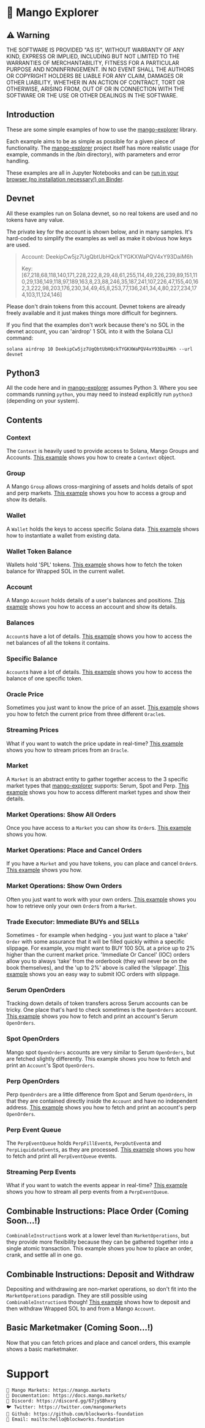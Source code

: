 # 🥭 Mango Explorer

## ⚠ Warning

THE SOFTWARE IS PROVIDED "AS IS", WITHOUT WARRANTY OF ANY KIND, EXPRESS OR IMPLIED, INCLUDING BUT NOT LIMITED TO THE WARRANTIES OF MERCHANTABILITY, FITNESS FOR A PARTICULAR PURPOSE AND NONINFRINGEMENT. IN NO EVENT SHALL THE AUTHORS OR COPYRIGHT HOLDERS BE LIABLE FOR ANY CLAIM, DAMAGES OR OTHER LIABILITY, WHETHER IN AN ACTION OF CONTRACT, TORT OR OTHERWISE, ARISING FROM, OUT OF OR IN CONNECTION WITH THE SOFTWARE OR THE USE OR OTHER DEALINGS IN THE SOFTWARE.


## Introduction

These are some simple examples of how to use the [mango-explorer](https://github.com/blockworks-foundation/mango-explorer) library.

Each example aims to be as simple as possible for a given piece of functionality. The [mango-explorer](https://github.com/blockworks-foundation/mango-explorer) project itself has more realistic usage (for example, commands in the /bin directory), with parameters and error handling.

These examples are all in Jupyter Notebooks and can be [run in your browser (no installation necessary!) on Binder](https://mybinder.org/v2/gh/blockworks-foundation/mango-explorer-examples/HEAD).


## Devnet

All these examples run on Solana devnet, so no real tokens are used and no tokens have any value.

The private key for the account is shown below, and in many samples. It's hard-coded to simplify the examples as well as make it obvious how keys are used.

> Account: DeekipCw5jz7UgQbtUbHQckTYGKXWaPQV4xY93DaiM6h
> 
> Key: [67,218,68,118,140,171,228,222,8,29,48,61,255,114,49,226,239,89,151,110,29,136,149,118,97,189,163,8,23,88,246,35,187,241,107,226,47,155,40,162,3,222,98,203,176,230,34,49,45,8,253,77,136,241,34,4,80,227,234,174,103,11,124,146]

Please don't drain tokens from this account. Devnet tokens are already freely available and it just makes things more difficult for beginners.

If you find that the examples don't work because there's no SOL in the devnet account, you can 'airdrop' 1 SOL into it with the Solana CLI command:
```
solana airdrop 10 DeekipCw5jz7UgQbtUbHQckTYGKXWaPQV4xY93DaiM6h --url devnet
```

## Python3

All the code here and in [mango-explorer](https://github.com/blockworks-foundation/mango-explorer) assumes Python 3. Where you see commands running `python`, you may need to instead explicitly run `python3` (depending on your system).


## Contents

### Context

The `Context` is heavily used to provide access to Solana, Mango Groups and Accounts. [This example](ShowContext.ipynb) shows you how to create a `Context` object.


### Group

A Mango `Group` allows cross-margining of assets and holds details of spot and perp markets. [This example](ShowGroup.ipynb) shows you how to access a group and show its details.


### Wallet

A `Wallet` holds the keys to access specific Solana data. [This example](ShowWallet.ipynb) shows how to instantiate a wallet from existing data.


### Wallet Token Balance

Wallets hold 'SPL' tokens. [This example](ShowWalletTokenBalance.ipynb) shows how to fetch the token balance for Wrapped SOL in the current wallet.


### Account

A Mango `Account` holds details of a user's balances and positions. [This example](ShowAccount.ipynb) shows you how to access an account and show its details.


### Balances

`Account`s have a lot of details. [This example](ShowBalances.ipynb) shows you how to access the net balances of all the tokens it contains.


### Specific Balance

`Account`s have a lot of details. [This example](ShowBalance.ipynb) shows you how to access the balance of one specific token.


### Oracle Price

Sometimes you just want to know the price of an asset. [This example](ShowPrice.ipynb) shows you how to fetch the current price from three different `Oracle`s.


### Streaming Prices

What if you want to watch the price update in real-time? [This example](ShowStreamingPrices.ipynb) shows you how to stream prices from an `Oracle`.


### Market

A `Market` is an abstract entity to gather together access to the 3 specific market types that [mango-explorer](https://github.com/blockworks-foundation/mango-explorer) supports: Serum, Spot and Perp. [This example](ShowMarkets.ipynb) shows you how to access different market types and show their details.


### Market Operations: Show All Orders

Once you have access to a `Market` you can show its `Order`s. [This example](ShowAllOrders.ipynb) shows you how.


### Market Operations: Place and Cancel Orders

If you have a `Market` and you have tokens, you can place and cancel `Order`s. [This example](PlaceAndCancelOrder.ipynb) shows you how.


### Market Operations: Show Own Orders

Often you just want to work with your own orders. [This example](ShowOwnOrders.ipynb) shows you how to retrieve only your own `Order`s from a `Market`.


### Trade Executor: Immediate BUYs and SELLs

Sometimes - for example when hedging - you just want to place a 'take' `Order` with some assurance that it will be filled quickly within a specific slippage. For example, you might want to BUY 100 SOL at a price up to 2% higher than the current market price. 'Immediate Or Cancel' (IOC) orders allow you to always 'take' from the orderbook (they will never be on the book themselves), and the 'up to 2%' above is called the 'slippage'. [This example](ImmediateBuyAndSell.ipynb) shows you an easy way to submit IOC orders with slippage.


### Serum OpenOrders

Tracking down details of token transfers across Serum accounts can be tricky. One place that's hard to check sometimes is the `OpenOrders` account. [This example](ShowSerumOpenOrders.ipynb) shows you how to fetch and print an account's Serum `OpenOrders`.


### Spot OpenOrders

Mango spot `OpenOrders` accounts are very similar to Serum `OpenOrders`, but are fetched slightly differently. This example shows you how to fetch and print an `Account`'s Spot `OpenOrders`.


### Perp OpenOrders

Perp `OpenOrders` are a little difference from Spot and Serum `OpenOrders`, in that they are contained directly inside the `Account` and have no independent address. [This example](ShowPerpOpenOrders.ipynb) shows you how to fetch and print an account's perp `OpenOrders`.


### Perp Event Queue

The `PerpEventQueue` holds `PerpFillEvent`s, `PerpOutEvent`a and `PerpLiquidateEvent`s, as they are processed. [This example](ShowPerpEventQueue.ipynb) shows you how to fetch and print all `PerpEventQueue` events.


### Streaming Perp Events

What if you want to watch the events appear in real-time? [This example](ShowStreamingPerpEvents.ipynb) shows you how to stream all perp events from a `PerpEventQueue`.


## Combinable Instructions: Place Order (Coming Soon...!)

`CombinableInstruction`s work at a lower level than `MarketOperations`, but they provide more flexibility because they can be gathered together into a single atomic transaction. This example shows you how to place an order, crank, and settle all in one go.


## Combinable Instructions: Deposit and Withdraw

Depositing and withdrawing are non-market operations, so don't fit into the `MarketOperations` paradign. They are still possible using `CombinableInstruction`s though! [This example](DepositAndWithdraw.ipynb) shows how to deposit and then withdraw Wrapped SOL to and from a Mango `Account`.


## Basic Marketmaker (Coming Soon...!)

Now that you can fetch prices and place and cancel orders, this example shows a basic marketmaker.


# Support

    🥭 Mango Markets: https://mango.markets
    📄 Documentation: https://docs.mango.markets/
    💬 Discord: https://discord.gg/67jySBhxrg
    🐦 Twitter: https://twitter.com/mangomarkets
    🚧 Github: https://github.com/blockworks-foundation
    📧 Email: mailto:hello@blockworks.foundation
